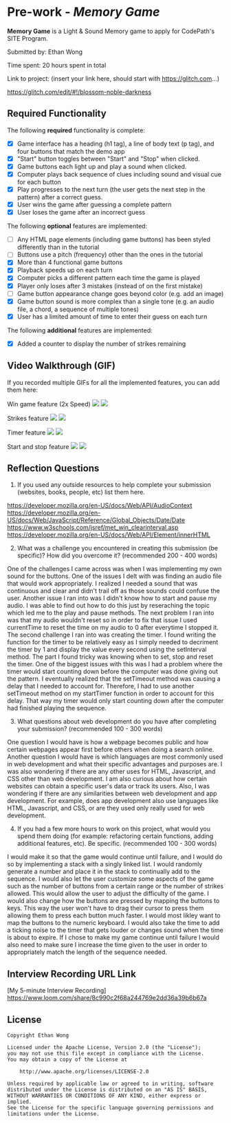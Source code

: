 # Pre-work - _Memory Game_

**Memory Game** is a Light & Sound Memory game to apply for CodePath's SITE Program.

Submitted by: Ethan Wong

Time spent: 20 hours spent in total

Link to project: (insert your link here, should start with https://glitch.com...)

https://glitch.com/edit/#!/blossom-noble-darkness

## Required Functionality

The following **required** functionality is complete:

- [x] Game interface has a heading (h1 tag), a line of body text (p tag), and four buttons that match the demo app
- [x] "Start" button toggles between "Start" and "Stop" when clicked.
- [x] Game buttons each light up and play a sound when clicked.
- [x] Computer plays back sequence of clues including sound and visual cue for each button
- [x] Play progresses to the next turn (the user gets the next step in the pattern) after a correct guess.
- [x] User wins the game after guessing a complete pattern
- [x] User loses the game after an incorrect guess

The following **optional** features are implemented:

- [ ] Any HTML page elements (including game buttons) has been styled differently than in the tutorial
- [ ] Buttons use a pitch (frequency) other than the ones in the tutorial
- [x] More than 4 functional game buttons
- [x] Playback speeds up on each turn
- [x] Computer picks a different pattern each time the game is played
- [x] Player only loses after 3 mistakes (instead of on the first mistake)
- [ ] Game button appearance change goes beyond color (e.g. add an image)
- [x] Game button sound is more complex than a single tone (e.g. an audio file, a chord, a sequence of multiple tones)
- [x] User has a limited amount of time to enter their guess on each turn

The following **additional** features are implemented:

- [x] Added a counter to display the number of strikes remaining

## Video Walkthrough (GIF)

If you recorded multiple GIFs for all the implemented features, you can add them here:

Win game feature (2x Speed)
![](gif1-link-here)
![](https://i.imgur.com/89GPfjT.gif)

Strikes feature
![](gif2-link-here)
![](https://i.imgur.com/1Ddxp1r.gif)

Timer feature
![](gif3-link-here)
![](https://i.imgur.com/yve76so.gif)

Start and stop feature
![](gif4-link-here)
![](https://i.imgur.com/5mNLQhp.gif)

## Reflection Questions

1. If you used any outside resources to help complete your submission (websites, books, people, etc) list them here.

https://developer.mozilla.org/en-US/docs/Web/API/AudioContext
https://developer.mozilla.org/en-US/docs/Web/JavaScript/Reference/Global_Objects/Date/Date
https://www.w3schools.com/jsref/met_win_clearinterval.asp
https://developer.mozilla.org/en-US/docs/Web/API/Element/innerHTML

2. What was a challenge you encountered in creating this submission (be specific)? How did you overcome it? (recommended 200 - 400 words)

One of the challenges I came across was when I was implementing my own sound for the buttons. One of the issues I delt with was finding an audio file that would work appropriately. I realized I needed a sound that was continuous and clear and didn't trail off as those sounds could confuse the user. Another issue I ran into was I didn't know how to start and pause my audio. I was able to find out how to do this just by reseraching the topic which led me to the play and pause methods. The next problem I ran into was that my audio wouldn't reset so in order to fix that issue I used currentTime to reset the time on my audio to 0 after everytime I stopped it.
The second challenge I ran into was creating the timer. I found writing the function for the timer to be relatively easy as I simply needed to decriment the timer by 1 and display the value every second using the setInterval method. The part I found tricky was knowing when to set, stop and reset the timer. One of the biggest issues with this was I had a problem where the timer would start counting down before the computer was done giving out the pattern. I eventually realized that the setTimeout method was causing a delay that I needed to account for. Therefore, I had to use another setTimeout method on my startTimer function in order to account for this delay. That way my timer would only start counting down after the computer had finished playing the sequence.

3. What questions about web development do you have after completing your submission? (recommended 100 - 300 words)

One question I would have is how a webpage becomes public and how certain webpages appear first before others when doing a search online. Another question I would have is which languages are most commonly used in web development and what their specific advantages and purposes are. I was also wondering if there are any other uses for HTML, Javascript, and CSS other than web development. I am also curious about how certain websites can obtain a specific user's data or track its users. Also, I was wondering if there are any similarities between web development and app development. For example, does app development also use languages like HTML, Javascript, and CSS, or are they used only really used for web development.

4. If you had a few more hours to work on this project, what would you spend them doing (for example: refactoring certain functions, adding additional features, etc). Be specific. (recommended 100 - 300 words)

I would make it so that the game would continue until failure, and I would do so by implementing a stack with a singly linked list. I would randomly generate a number and place it in the stack to continually add to the sequence. I would also let the user customize some aspects of the game such as the number of buttons from a certain range or the number of strikes allowed. This would allow the user to adjust the difficulty of the game. I would also change how the buttons are pressed by mapping the buttons to keys. This way the user won't have to drag their cursor to press them allowing them to press each button much faster. I would most likley want to map the buttons to the numeric keyboard. I would also take the time to add a ticking noise to the timer that gets louder or changes sound when the time is about to expire. If I chose to make my game continue until failure I would also need to make sure I increase the time given to the user in order to appropriately match the length of the sequence needed.

## Interview Recording URL Link

[My 5-minute Interview Recording] https://www.loom.com/share/8c990c2f68a244769e2dd36a39b6b67a

## License

    Copyright Ethan Wong

    Licensed under the Apache License, Version 2.0 (the "License");
    you may not use this file except in compliance with the License.
    You may obtain a copy of the License at

        http://www.apache.org/licenses/LICENSE-2.0

    Unless required by applicable law or agreed to in writing, software
    distributed under the License is distributed on an "AS IS" BASIS,
    WITHOUT WARRANTIES OR CONDITIONS OF ANY KIND, either express or implied.
    See the License for the specific language governing permissions and
    limitations under the License.

